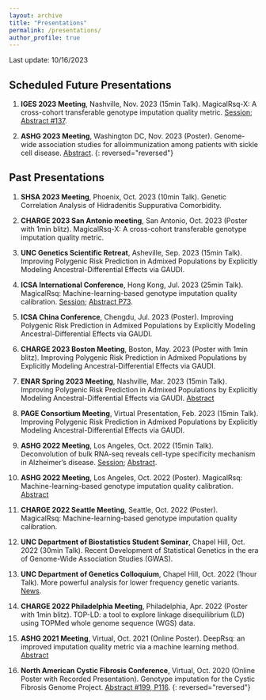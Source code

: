 ```yaml
---
layout: archive
title: "Presentations"
permalink: /presentations/
author_profile: true
---
```


Last update: 10/16/2023

## Scheduled Future Presentations

1. **IGES 2023 Meeting**, Nashville, Nov. 2023 (15min Talk).
MagicalRsq-X: A cross-cohort transferable genotype imputation quality metric. 
[Session](https://site.pheedloop.com/event/IGES2023/schedule/SESCTGGNIUIEH4OQK);
[Abstract #137](https://iges.memberclicks.net/assets/docs/2023documents/2023%20IGES%20Abstracts.pdf).

1. **ASHG 2023 Meeting**, Washington DC, Nov. 2023 (Poster).
Genome-wide association studies for alloimmunization among patients with sickle cell disease.
[Abstract](https://eppro01.ativ.me/src/EventPilot/php/express/web/planner.php?id=ASHG23).
{: reversed="reversed"}

## Past Presentations

1. **SHSA 2023 Meeting**, Phoenix, Oct. 2023 (10min Talk).
Genetic Correlation Analysis of Hidradenitis Suppurativa Comorbidity.

1. **CHARGE 2023 San Antonio meeting**, San Antonio, Oct. 2023 (Poster with 1min blitz).
MagicalRsq-X: A cross-cohort transferable genotype imputation quality metric.

1. **UNC Genetics Scientific Retreat**, Asheville, Sep. 2023 (15min Talk).
Improving Polygenic Risk Prediction in Admixed Populations by Explicitly Modeling Ancestral-Differential Effects via GAUDI.

1. **ICSA International Conference**, Hong Kong, Jul. 2023 (25min Talk).
MagicalRsq: Machine-learning-based genotype imputation quality calibration.
[Session](https://international2023.icsa.org/session-schedule/);
[Abstract P73](https://international2023.icsa.org/program/).

1. **ICSA China Conference**, Chengdu, Jul. 2023 (Poster).
Improving Polygenic Risk Prediction in Admixed Populations by Explicitly Modeling Ancestral-Differential Effects via GAUDI.

1. **CHARGE 2023 Boston Meeting**, Boston, May. 2023 (Poster with 1min blitz).
Improving Polygenic Risk Prediction in Admixed Populations by Explicitly Modeling Ancestral-Differential Effects via GAUDI.

1. **ENAR Spring 2023 Meeting**, Nashville, Mar. 2023 (15min Talk).
Improving Polygenic Risk Prediction in Admixed Populations by Explicitly Modeling Ancestral-Differential Effects via GAUDI.
[Abstract](https://www.enar.org/meetings/spring2023/program/scientific_program.pdf)

1. **PAGE Consortium Meeting**, Virtual Presentation, Feb. 2023 (15min Talk).
Improving Polygenic Risk Prediction in Admixed Populations by Explicitly Modeling Ancestral-Differential Effects via GAUDI.

1. **ASHG 2022 Meeting**, Los Angeles, Oct. 2022 (15min Talk).
Deconvolution of bulk RNA-seq reveals cell-type specificity mechanism in Alzheimer’s disease.
[Session](https://eppro01.ativ.me/web/page.php?page=Session&project=ASHG22&id=S286&filterUrn=urn:eventpilot:all:agenda:filter:metaid2=Statistical%20genetics);
[Abstract](https://eppro01.ativ.me/web/page.php?page=IntHtml&project=ASHG22&id=744).

1. **ASHG 2022 Meeting**, Los Angeles, Oct. 2022 (Poster). 
MagicalRsq: Machine-learning-based genotype imputation quality calibration.
[Abstract](https://eppro01.ativ.me/web/page.php?page=IntHtml&project=ASHG22&id=798)

1. **CHARGE 2022 Seattle Meeting**, Seattle, Oct. 2022 (Poster).
MagicalRsq: Machine-learning-based genotype imputation quality calibration.

1. **UNC Department of Biostatistics Student Seminar**, Chapel Hill, Oct. 2022 (30min Talk).
Recent Development of Statistical Genetics in the era of Genome-Wide Association Studies (GWAS).

1. **UNC Department of Genetics Colloquium**, Chapel Hill, Oct. 2022 (1hour Talk).
More powerful analysis for lower frequency genetic variants.
[News](https://www.med.unc.edu/genetics/event/wednesday-department-of-genetics-colloquium-quan-sun/).

1. **CHARGE 2022 Philadelphia Meeting**, Philadelphia, Apr. 2022 (Poster with 1min blitz).
TOP-LD: a tool to explore linkage disequilibrium (LD) using TOPMed whole genome sequence (WGS) data.

1. **ASHG 2021 Meeting**, Virtual, Oct. 2021 (Online Poster).
DeepRsq: an improved imputation quality metric via a machine learning method.
[Abstract](https://www.ashg.org/wp-content/uploads/2022/01/2021-ASHG-Meeting-Abstracts.pdf#page=1884)

1. **North American Cystic Fibrosis Conference**, Virtual, Oct. 2020 (Online Poster with Recorded Presentation).
Genotype imputation for the Cystic Fibrosis Genome Project.
[Abstract #199, P116](https://onlinelibrary.wiley.com/doi/epdf/10.1002/ppul.25089).
{: reversed="reversed"}


